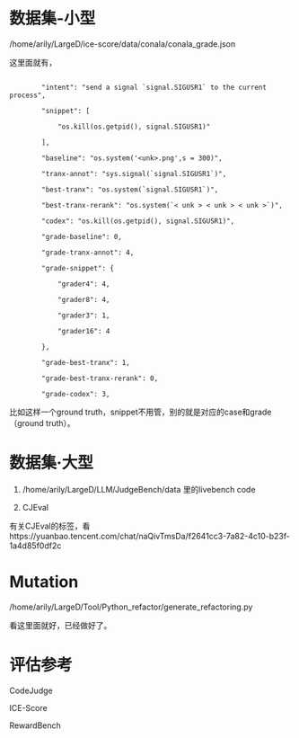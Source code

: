 # 数据集-小型

/home/arily/LargeD/ice-score/data/conala/conala_grade.json

这里面就有，

```

        "intent": "send a signal `signal.SIGUSR1` to the current process",

        "snippet": [

            "os.kill(os.getpid(), signal.SIGUSR1)"

        ],

        "baseline": "os.system('<unk>.png',s = 300)",

        "tranx-annot": "sys.signal(`signal.SIGUSR1`)",

        "best-tranx": "os.system(`signal.SIGUSR1`)",

        "best-tranx-rerank": "os.system(`< unk > < unk > < unk >`)",

        "codex": "os.kill(os.getpid(), signal.SIGUSR1)",

        "grade-baseline": 0,

        "grade-tranx-annot": 4,

        "grade-snippet": {

            "grader4": 4,

            "grader8": 4,

            "grader3": 1,

            "grader16": 4

        },

        "grade-best-tranx": 1,

        "grade-best-tranx-rerank": 0,

        "grade-codex": 3,

```

比如这样一个ground truth，snippet不用管，别的就是对应的case和grade（ground truth）。

  

# 数据集·大型

1. /home/arily/LargeD/LLM/JudgeBench/data 里的livebench code

2. CJEval

有关CJEval的标签，看https://yuanbao.tencent.com/chat/naQivTmsDa/f2641cc3-7a82-4c10-b23f-1a4d85f0df2c

# Mutation

/home/arily/LargeD/Tool/Python_refactor/generate_refactoring.py

看这里面就好，已经做好了。

  

# 评估参考

CodeJudge

ICE-Score

RewardBench